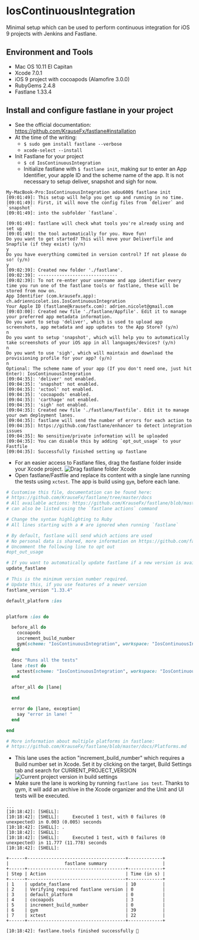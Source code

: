 # IosContinuousIntegration
Minimal setup which can be used to perform continuous integration for iOS 9 projects with Jenkins and Fastlane. 

## Environment and Tools
 - Mac OS 10.11 El Capitan
 - Xcode 7.0.1
 - iOS 9 project with cocoapods (Alamofire 3.0.0)
 - RubyGems 2.4.8
 - Fastlane 1.33.4
 

## Install and configure fastlane in your project

 - See the official documentation: https://github.com/KrauseFx/fastlane#installation
 - At the time of the writing: 
   - ```$ sudo gem install fastlane --verbose```
   - ```xcode-select --install```
 - Init Fastlane for your project
   - ```$ cd IosContinuousIntegration```
   -  Initialize fastlane with ```$ fastlane init```, making sur  to enter an App Identifier, your apple ID and the scheme name of the app. It is not necessary to setup deliver, snapshot and sigh for now. 

```
My-MacBook-Pro:IosContinuousIntegration adou600$ fastlane init
[09:01:49]: This setup will help you get up and running in no time.
[09:01:49]: First, it will move the config files from `deliver` and `snapshot`
[09:01:49]: into the subfolder `fastlane`.

[09:01:49]: fastlane will check what tools you're already using and set up
[09:01:49]: the tool automatically for you. Have fun! 
Do you want to get started? This will move your Deliverfile and Snapfile (if they exist) (y/n)
y
Do you have everything commited in version control? If not please do so! (y/n)
y
[09:02:39]: Created new folder './fastlane'.
[09:02:39]: ------------------------------
[09:02:39]: To not re-enter your username and app identifier every time you run one of the fastlane tools or fastlane, these will be stored from now on.
App Identifier (com.krausefx.app): ch.adriennicolet.ios.IosContinuousIntegration
Your Apple ID (fastlane@krausefx.com): adrien.nicolet@gmail.com
[09:03:00]: Created new file './fastlane/Appfile'. Edit it to manage your preferred app metadata information.
Do you want to setup 'deliver', which is used to upload app screenshots, app metadata and app updates to the App Store? (y/n)
n
Do you want to setup 'snapshot', which will help you to automatically take screenshots of your iOS app in all languages/devices? (y/n)
n
Do you want to use 'sigh', which will maintain and download the provisioning profile for your app? (y/n)
n
Optional: The scheme name of your app (If you don't need one, just hit Enter): IosContinuousIntegration
[09:04:35]: 'deliver' not enabled.
[09:04:35]: 'snapshot' not enabled.
[09:04:35]: 'xctool' not enabled.
[09:04:35]: 'cocoapods' enabled.
[09:04:35]: 'carthage' not enabled.
[09:04:35]: 'sigh' not enabled.
[09:04:35]: Created new file './fastlane/Fastfile'. Edit it to manage your own deployment lanes.
[09:04:35]: fastlane will send the number of errors for each action to
[09:04:35]: https://github.com/fastlane/enhancer to detect integration issues
[09:04:35]: No sensitive/private information will be uploaded
[09:04:35]: You can disable this by adding `opt_out_usage` to your Fastfile
[09:04:35]: Successfully finished setting up fastlane
```

   - For an easier access to Fastlane files, drag the fastlane folder inside your Xcode project. 
      ![Drag fastlane folder Xcode](https://dl.dropboxusercontent.com/u/664542/github-doc-images/drag-fastlane-folder.png)
   - Open fastlane/Fastfile and replace its content with a single lane running the tests using `xctest`. The app is build using `gym`, before each lane. 
```Ruby
# Customise this file, documentation can be found here:
# https://github.com/KrauseFx/fastlane/tree/master/docs
# All available actions: https://github.com/KrauseFx/fastlane/blob/master/docs/Actions.md
# can also be listed using the `fastlane actions` command

# Change the syntax highlighting to Ruby
# All lines starting with a # are ignored when running `fastlane`

# By default, fastlane will send which actions are used
# No personal data is shared, more information on https://github.com/fastlane/enhancer
# Uncomment the following line to opt out
#opt_out_usage

# If you want to automatically update fastlane if a new version is available:
update_fastlane

# This is the minimum version number required.
# Update this, if you use features of a newer version
fastlane_version "1.33.4"

default_platform :ios


platform :ios do

  before_all do
    cocoapods
    increment_build_number
    gym(scheme: "IosContinuousIntegration", workspace: "IosContinuousIntegration.xcworkspace", use_legacy_build_api: true)
  end

  desc "Runs all the tests"
  lane :test do
    xctest(scheme: "IosContinuousIntegration", workspace: "IosContinuousIntegration.xcworkspace", destination: "name=iPhone 5s,OS=9.0")
  end

  after_all do |lane|

  end

  error do |lane, exception|
    say "error in lane! "
  end

end

# More information about multiple platforms in fastlane:
# https://github.com/KrauseFx/fastlane/blob/master/docs/Platforms.md
```
   - This lane uses the action "increment_build_number" which requires a Build number set in Xcode. Set it by clicking on the target, Build Settings tab and search for CURRENT_PROJECT_VERSION
![Current project version in build settings](https://dl.dropboxusercontent.com/u/664542/github-doc-images/current-project-version.png)
   - Make sure the lane is working by running `fastlane ios test`. Thanks to gym, it will add an archive in the Xcode organizer and the Unit and UI tests will be executed. 
```
... 
[10:18:42]: [SHELL]: 
[10:18:42]: [SHELL]: 	 Executed 1 test, with 0 failures (0 unexpected) in 0.003 (0.005) seconds
[10:18:42]: [SHELL]: .
[10:18:42]: [SHELL]: 
[10:18:42]: [SHELL]: 	 Executed 1 test, with 0 failures (0 unexpected) in 11.777 (11.778) seconds
[10:18:42]: [SHELL]: 

+------+-------------------------------------+-------------+
|                     fastlane summary                     |
+------+-------------------------------------+-------------+
| Step | Action                              | Time (in s) |
+------+-------------------------------------+-------------+
| 1    | update_fastlane                     | 10          |
| 2    | Verifying required fastlane version | 0           |
| 3    | default_platform                    | 0           |
| 4    | cocoapods                           | 3           |
| 5    | increment_build_number              | 0           |
| 6    | gym                                 | 39          |
| 7    | xctest                              | 22          |
+------+-------------------------------------+-------------+

[10:18:42]: fastlane.tools finished successfully 🎉
```
